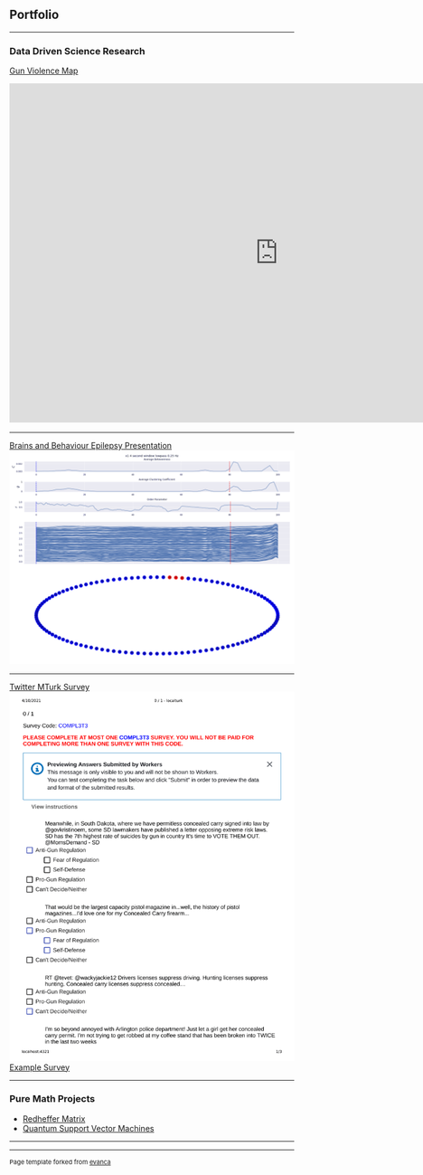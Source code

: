 ## Portfolio

---

### Data Driven Science Research

[Gun Violence Map](https://github.com/kslote1/gun-violence-map)
 <iframe src="https://gun-map.herokuapp.com" title="Map of Gun violence in the U.S." height="600" width="950" allowfullscreen="" frameborder="0"></iframe> 

---
[Brains and Behaviour Epilepsy Presentation](/pdf/bb_poster.pdf)
<img src="images/anim-opt.gif?raw=true"/>

---
[Twitter MTurk Survey](https://github.com/kslote1/twitter-survey-mturk)
<img src="images/mturk-1.png?raw=true"/>
<a href="https://mturk-irb-test.herokuapp.com/">Example Survey</a>

---

### Pure Math Projects

- [Redheffer Matrix](https://github.com/kslote1/Redheffer_matrix)
- [Quantum Support Vector Machines](https://github.com/kslote1/quantum-svm)

---




---
<p style="font-size:11px">Page template forked from <a href="https://github.com/evanca/quick-portfolio">evanca</a></p>
<!-- Remove above link if you don't want to attibute -->
